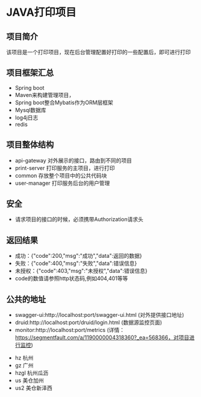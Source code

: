 # JAVA打印项目
## 项目简介
该项目是一个打印项目，现在后台管理配置好打印的一些配置后，即可进行打印
## 项目框架汇总
- Spring boot
- Maven来构建管理项目，
- Spring boot整合Mybatis作为ORM层框架
- Mysql数据库
- log4j日志
- redis
## 项目整体结构
- api-gateway 对外展示的接口，路由到不同的项目
- print-server 打印服务的主项目，进行打印
- common 存放整个项目中的公共代码块
- user-manager 打印服务后台的用户管理
## 安全
- 请求项目的接口的时候，必须携带Authorization请求头
## 返回结果
* 成功：{"code":200,"msg":"成功","data":返回的数据}
* 失败：{"code":400,"msg":"失败","data":错误信息}
* 未授权：{"code":403,"msg":"未授权","data":错误信息}
* code的数值请参照http状态码,例如404,401等等
## 公共的地址
- swagger-ui:http://localhost:port/swagger-ui.html (对外提供接口地址)
- druid:http://localhost:port/druid/login.html (数据源监控页面)
- monitor:http://localhost:port/metrics (详情：https://segmentfault.com/a/1190000004318360?_ea=568366，对项目进行监控)


* hz 杭州
* gz 广州
* hzgl 杭州瓜沥
* us 美仓加州
* us2 美仓新泽西
